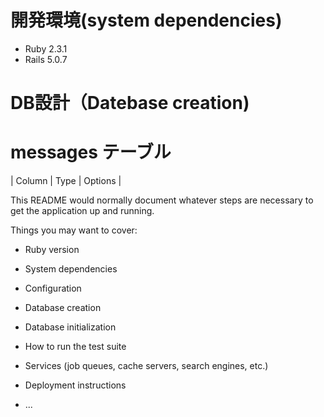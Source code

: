 # 開発環境(system dependencies)
* Ruby 2.3.1
* Rails 5.0.7

# DB設計（Datebase creation)
# messages テーブル
  
| Column | Type | Options |

This README would normally document whatever steps are necessary to get the
application up and running.

Things you may want to cover:

* Ruby version

* System dependencies

* Configuration

* Database creation

* Database initialization

* How to run the test suite

* Services (job queues, cache servers, search engines, etc.)

* Deployment instructions

* ...
